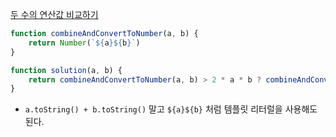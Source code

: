 [두 수의 연산값 비교하기](https://school.programmers.co.kr/learn/courses/30/lessons/181938?language=javascript)

```js
function combineAndConvertToNumber(a, b) {
    return Number(`${a}${b}`)
}

function solution(a, b) {
    return combineAndConvertToNumber(a, b) > 2 * a * b ? combineAndConvertToNumber(a, b) : 2 * a * b
}
```

- `a.toString() + b.toString()` 말고 `${a}${b}` 처럼 템플릿 리터럴을 사용해도 된다. 